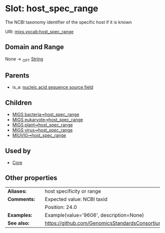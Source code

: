 
# Slot: host_spec_range


The NCBI taxonomy identifier of the specific host if it is known

URI: [mixs.vocab:host_spec_range](https://w3id.org/mixs/vocab/host_spec_range)


## Domain and Range

None ->  <sub>OPT</sub> [String](types/String.md)

## Parents

 *  is_a: [nucleic acid sequence source field](nucleic_acid_sequence_source_field.md)

## Children

 *  [MIGS bacteria➞host_spec_range](MIGS_bacteria_host_spec_range.md)
 *  [MIGS eukaryote➞host_spec_range](MIGS_eukaryote_host_spec_range.md)
 *  [MIGS plant➞host_spec_range](MIGS_plant_host_spec_range.md)
 *  [MIGS virus➞host_spec_range](MIGS_virus_host_spec_range.md)
 *  [MIUVIG➞host_spec_range](MIUVIG_host_spec_range.md)

## Used by

 * [Core](Core.md)

## Other properties

|  |  |  |
| --- | --- | --- |
| **Aliases:** | | host specificity or range |
| **Comments:** | | Expected value: NCBI taxid |
|  | | Position: 24.0 |
| **Examples:** | | Example(value='9606', description=None) |
| **See also:** | | https://github.com/GenomicsStandardsConsortium/mixs/issues/66 |

